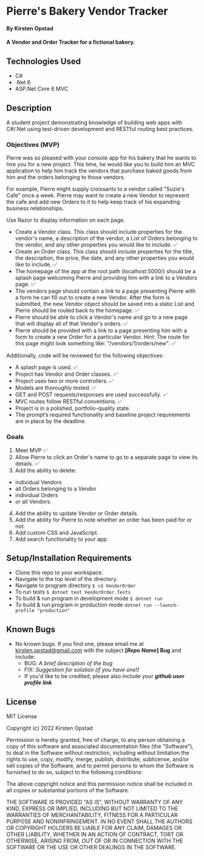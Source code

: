 # Pierre's Bakery Vendor Tracker

#### By Kirsten Opstad 

#### A Vendor and Order Tracker for a fictional bakery.

## Technologies Used

* C#
* .Net 6
* ASP.Net Core 6 MVC

## Description

A student project demonstrating knowledge of building web apps with C#/.Net using test-driven development and RESTful routing best practices.

### Objectives (MVP)

Pierre was so pleased with your console app for his bakery that he wants to hire you for a new project. This time, he would like you to build him an MVC application to help him track the vendors that purchase baked goods from him and the orders belonging to those vendors.

For example, Pierre might supply croissants to a vendor called "Suzie's Cafe" once a week. Pierre may want to create a new Vendor to represent the cafe and add new Orders to it to help keep track of his expanding business relationships.

Use Razor to display information on each page.

* Create a Vendor class. This class should include properties for the vendor's name, a description of the vendor, a List of Orders belonging to the vendor, and any other properties you would like to include. ✅
* Create an Order class. This class should include properties for the title, the description, the price, the date, and any other properties you would like to include. ✅
* The homepage of the app at the root path (localhost:5000/) should be a splash page welcoming Pierre and providing him with a link to a Vendors page. ✅
* The vendors page should contain a link to a page presenting Pierre with a form he can fill out to create a new Vendor. After the form is submitted, the new Vendor object should be saved into a static List and Pierre should be routed back to the homepage. ✅
* Pierre should be able to click a Vendor's name and go to a new page that will display all of that Vendor's orders. ✅
* Pierre should be provided with a link to a page presenting him with a form to create a new Order for a particular Vendor. Hint: The route for this page might look something like: "/vendors/1/orders/new". ✅

Additionally, code will be reviewed for the following objectives:

* A splash page is used. ✅
* Project has Vendor and Order classes. ✅
* Project uses two or more controllers. ✅
* Models are thoroughly tested. ✅
* GET and POST requests/responses are used successfully. ✅
* MVC routes follow RESTful conventions. ✅
* Project is in a polished, portfolio-quality state. 
* The prompt’s required functionality and baseline project requirements are in place by the deadline.

<!-- [x] Screenshots

![Screenshots](https://external-content.duckduckgo.com/iu/?u=https%3A%2F%2Ftse1.mm.bing.net%2Fth%3Fid%3DOIP.03bZmDGXaBhBYyxxp3Ls3gHaEA%26pid%3DApi&f=1&ipt=e980d57210242747a51c41421e1f09a6de3b1fdaeaadd297496787bb64e80c88&ipo=images) -->

<!-- [Link to operational site](http://www.kirstenopstad.github.com/<REPOSITORY NAME>) -->

### Goals
1. Meet MVP ✅
2. Allow Pierre to click an Order's name to go to a separate page to view its details. ✅
3. Add the ability to delete:
  - individual Vendors 
  - all Orders belonging to a Vendor
  - individual Orders 
  - or all Vendors.
4. Add the ability to update Vendor or Order details.
5. Add the ability for Pierre to note whether an order has been paid for or not.
6. Add custom CSS and JavaScript.
7. Add search functionality to your app.

## Setup/Installation Requirements

* Clone this repo to your workspace.
* Navigate to the top level of the directory.
* Navigate to program directory ``` $ cd VendorOrder ```
* To run tests ``` $ dotnet test VendorOrder.Tests ```
* To build & run program in development mode ``` $ dotnet run ```
* To build & run program in production mode ``` dotnet run --launch-profile "production" ```

## Known Bugs

* No known bugs. If you find one, please email me at kirsten.opstad@gmail.com with the subject **[_Repo Name_] Bug** and include:
  * BUG: _A brief description of the bug_
  * FIX: _Suggestion for solution (if you have one!)_
  * If you'd like to be credited, please also include your **_github user profile link_**

## License
<!-- [Choose License](https://choosealicense.com/) -->

MIT License

Copyright (c) 2022 Kirsten Opstad

Permission is hereby granted, free of charge, to any person obtaining a copy of this software and associated documentation files (the "Software"), to deal in the Software without restriction, including without limitation the rights to use, copy, modify, merge, publish, distribute, sublicense, and/or sell copies of the Software, and to permit persons to whom the Software is furnished to do so, subject to the following conditions:

The above copyright notice and this permission notice shall be included in all copies or substantial portions of the Software.

THE SOFTWARE IS PROVIDED "AS IS", WITHOUT WARRANTY OF ANY KIND, EXPRESS OR IMPLIED, INCLUDING BUT NOT LIMITED TO THE WARRANTIES OF MERCHANTABILITY, FITNESS FOR A PARTICULAR PURPOSE AND NONINFRINGEMENT. IN NO EVENT SHALL THE AUTHORS OR COPYRIGHT HOLDERS BE LIABLE FOR ANY CLAIM, DAMAGES OR OTHER LIABILITY, WHETHER IN AN ACTION OF CONTRACT, TORT OR OTHERWISE, ARISING FROM, OUT OF OR IN CONNECTION WITH THE SOFTWARE OR THE USE OR OTHER DEALINGS IN THE SOFTWARE.
